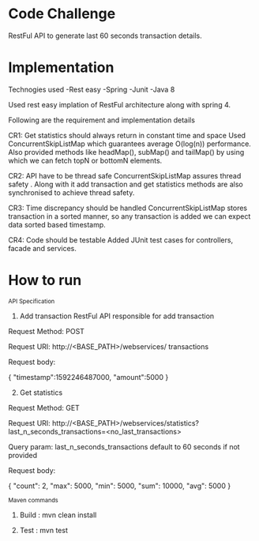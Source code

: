 # Code Challenge

RestFul API to generate last 60 seconds transaction details.

# Implementation
Technogies used
-Rest easy
-Spring
-Junit
-Java 8

Used rest easy implation of RestFul architecture along with spring 4. 

Following are the requirement and implementation details

CR1:  Get statistics should always return in constant time and space
Used ConcurrentSkipListMap which guarantees average O(log(n)) performance. Also provided methods like headMap(), subMap() and tailMap() by using which we can fetch topN or bottomN elements.

CR2: API have to be thread safe 
ConcurrentSkipListMap assures thread safety . Along with it add transaction and get statistics methods are also synchronised to achieve thread safety. 

CR3: Time discrepancy should be handled
ConcurrentSkipListMap stores transaction in a sorted manner, so any transaction is added we can expect data sorted based timestamp.

CR4: Code should be testable
Added  JUnit test cases for controllers, facade and services.

# How to run 

<sub>API Specification</sub>

1. Add transaction
RestFul API responsible for add transaction

Request Method: POST

Request URI: http://<BASE_PATH>/webservices/ transactions

Request body:

{
	"timestamp":1592246487000,
	"amount":5000
}

2. Get statistics

Request Method: GET

Request URI: http://<BASE_PATH>/webservices/statistics?last_n_seconds_transactions=<no_last_transactions>

Query param: last_n_seconds_transactions default to 60 seconds if not provided

Request body:

{
  "count": 2,
  "max": 5000,
  "min": 5000,
  "sum": 10000,
  "avg": 5000
}

<sub>Maven commands</sub>

1.  Build : mvn clean install

2. Test : mvn test
